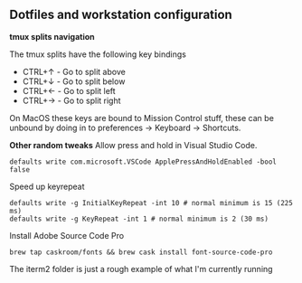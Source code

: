## Dotfiles and workstation configuration

**tmux splits navigation**

The tmux splits have the following key bindings

* CTRL+↑ - Go to split above
* CTRL+↓ - Go to split below 
* CTRL+← - Go to split left
* CTRL+→ - Go to split right

On MacOS these keys are bound to Mission Control stuff, these can be unbound by doing in to preferences -> Keyboard -> Shortcuts.


**Other random tweaks**
Allow press and hold in Visual Studio Code.

```
defaults write com.microsoft.VSCode ApplePressAndHoldEnabled -bool false
```

Speed up keyrepeat

```
defaults write -g InitialKeyRepeat -int 10 # normal minimum is 15 (225 ms)
defaults write -g KeyRepeat -int 1 # normal minimum is 2 (30 ms)
```


Install Adobe Source Code Pro

```
brew tap caskroom/fonts && brew cask install font-source-code-pro
```

The iterm2 folder is just a rough example of what I'm currently running
